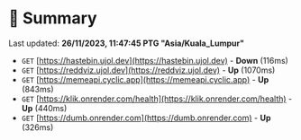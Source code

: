 # 📖 Summary
Last updated: **26/11/2023, 11:47:45 PTG "Asia/Kuala_Lumpur"**

- `GET` [https://hastebin.ujol.dev](https://hastebin.ujol.dev) - **Down** (116ms)
- `GET` [https://reddviz.ujol.dev](https://reddviz.ujol.dev) - **Up** (1070ms)
- `GET` [https://memeapi.cyclic.app](https://memeapi.cyclic.app) - **Up** (843ms)
- `GET` [https://klik.onrender.com/health](https://klik.onrender.com/health) - **Up** (440ms)
- `GET` [https://dumb.onrender.com](https://dumb.onrender.com) - **Up** (326ms)

